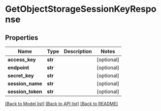 # GetObjectStorageSessionKeyResponse

## Properties
Name | Type | Description | Notes
------------ | ------------- | ------------- | -------------
**access_key** | **str** |  | [optional] 
**endpoint** | **str** |  | [optional] 
**secret_key** | **str** |  | [optional] 
**session_name** | **str** |  | [optional] 
**session_token** | **str** |  | [optional] 

[[Back to Model list]](../README.md#documentation-for-models) [[Back to API list]](../README.md#documentation-for-api-endpoints) [[Back to README]](../README.md)


